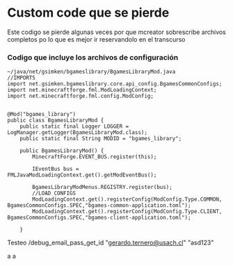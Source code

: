 # Custom code que se pierde
Este codigo se pierde algunas veces por que mcreator sobrescribe archivos completos po lo que es mejor ir reservandolo en el transcurso
### Codigo que incluye los archivos de configuración
~~~
~/java/net/gsimken/bgameslibrary/BgamesLibraryMod.java
//IMPORTS
import net.gsimken.bgameslibrary.core.api_config.BgamesCommonConfigs;
import net.minecraftforge.fml.ModLoadingContext;
import net.minecraftforge.fml.config.ModConfig;


@Mod("bgames_library")
public class BgamesLibraryMod {
    public static final Logger LOGGER = LogManager.getLogger(BgamesLibraryMod.class);
    public static final String MODID = "bgames_library";

    public BgamesLibraryMod() {
        MinecraftForge.EVENT_BUS.register(this);

        IEventBus bus = FMLJavaModLoadingContext.get().getModEventBus();

        BgamesLibraryModMenus.REGISTRY.register(bus);
        //LOAD CONFIGS    
        ModLoadingContext.get().registerConfig(ModConfig.Type.COMMON, BgamesCommonConfigs.SPEC,"bgames-common-application.toml");
        ModLoadingContext.get().registerConfig(ModConfig.Type.CLIENT, BgamesCommonConfigs.SPEC,"bgames-client-application.toml");

    }
~~~

Testeo
 /debug_email_pass_get_id "gerardo.ternero@usach.cl" "asd123"

 a a